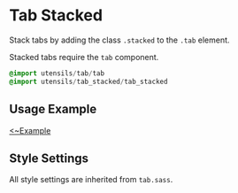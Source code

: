 
# Tab Stacked
Stack tabs by adding the class `.stacked` to the `.tab` element.

Stacked tabs require the `tab` component.

```sass
@import utensils/tab/tab
@import utensils/tab_stacked/tab_stacked
```

## Usage Example
[<~Example](markup/tab_stacked.html.haml)


## Style Settings
All style settings are inherited from `tab.sass`.

